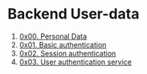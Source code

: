 # Backend User-data

1. [0x00. Personal Data](./0x00-personal_data/)
2. [0x01. Basic authentication](./0x01-Basic_authentication/)
3. [0x02. Session authentication](./0x02-Session_authentication/)
4. [0x03. User authentication service](./0x03-user_authentication_service/)
